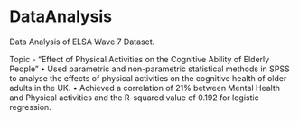 # DataAnalysis
Data Analysis of ELSA Wave 7 Dataset.

Topic - “Effect of Physical Activities on the Cognitive Ability of Elderly People”
•	Used parametric and non-parametric statistical methods in SPSS to analyse the effects of physical activities on the cognitive health of older adults in the UK.
•	Achieved a correlation of 21% between Mental Health and Physical activities and the R-squared value of 0.192 for logistic regression.

